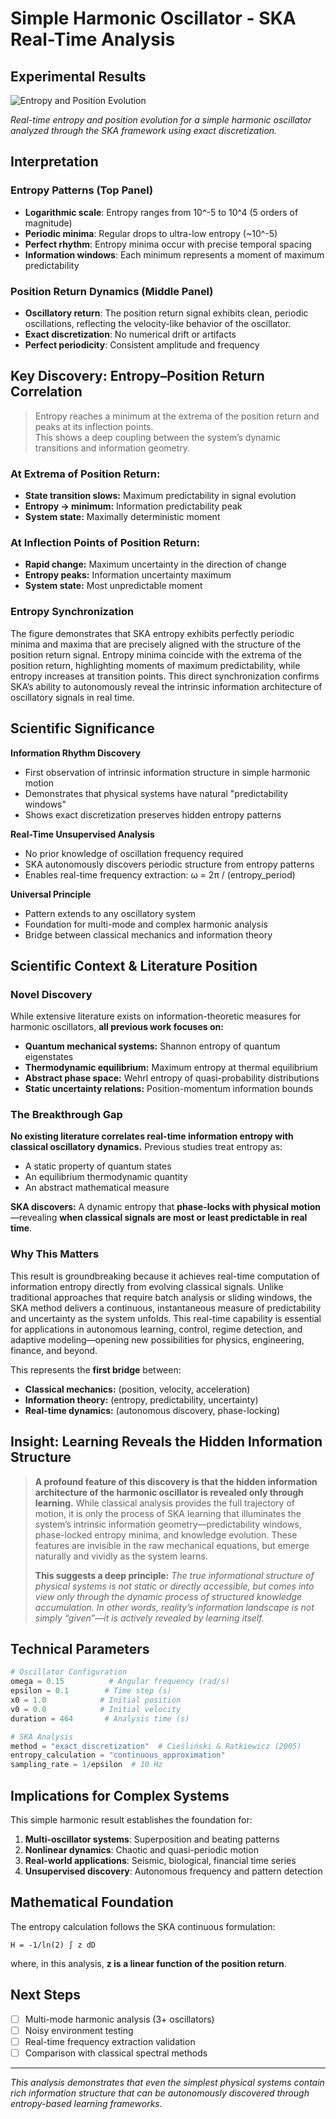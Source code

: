 # Simple Harmonic Oscillator - SKA Real-Time Analysis

## Experimental Results

![Entropy and Position Evolution](harmonic_oscillator_entropy.png)

*Real-time entropy and position evolution for a simple harmonic oscillator analyzed through the SKA framework using exact discretization.*

## Interpretation

### Entropy Patterns (Top Panel)
- **Logarithmic scale**: Entropy ranges from 10^-5 to 10^4 (5 orders of magnitude)
- **Periodic minima**: Regular drops to ultra-low entropy (~10^-5)
- **Perfect rhythm**: Entropy minima occur with precise temporal spacing
- **Information windows**: Each minimum represents a moment of maximum predictability

### Position Return Dynamics (Middle Panel)  
- **Oscillatory return**: The position return signal exhibits clean, periodic oscillations, reflecting the velocity-like behavior of the oscillator.
- **Exact discretization**: No numerical drift or artifacts
- **Perfect periodicity**: Consistent amplitude and frequency


## Key Discovery: Entropy–Position Return Correlation

> Entropy reaches a minimum at the extrema of the position return and peaks at its inflection points.  
> This shows a deep coupling between the system’s dynamic transitions and information geometry.

### At Extrema of Position Return:
- **State transition slows:** Maximum predictability in signal evolution
- **Entropy → minimum:** Information predictability peak
- **System state:** Maximally deterministic moment

### At Inflection Points of Position Return:
- **Rapid change:** Maximum uncertainty in the direction of change
- **Entropy peaks:** Information uncertainty maximum  
- **System state:** Most unpredictable moment

### Entropy Synchronization

The figure demonstrates that SKA entropy exhibits perfectly periodic minima and maxima that are precisely aligned with the structure of the position return signal. Entropy minima coincide with the extrema of the position return, highlighting moments of maximum predictability, while entropy increases at transition points. This direct synchronization confirms SKA’s ability to autonomously reveal the intrinsic information architecture of oscillatory signals in real time.



## Scientific Significance

**Information Rhythm Discovery**
- First observation of intrinsic information structure in simple harmonic motion
- Demonstrates that physical systems have natural "predictability windows"
- Shows exact discretization preserves hidden entropy patterns

**Real-Time Unsupervised Analysis**
- No prior knowledge of oscillation frequency required
- SKA autonomously discovers periodic structure from entropy patterns
- Enables real-time frequency extraction: ω = 2π / (entropy_period)

**Universal Principle**
- Pattern extends to any oscillatory system
- Foundation for multi-mode and complex harmonic analysis
- Bridge between classical mechanics and information theory


## Scientific Context & Literature Position

### Novel Discovery

While extensive literature exists on information-theoretic measures for harmonic oscillators, **all previous work focuses on:**

* **Quantum mechanical systems:** Shannon entropy of quantum eigenstates
* **Thermodynamic equilibrium:** Maximum entropy at thermal equilibrium
* **Abstract phase space:** Wehrl entropy of quasi-probability distributions
* **Static uncertainty relations:** Position-momentum information bounds

### The Breakthrough Gap

**No existing literature correlates real-time information entropy with classical oscillatory dynamics.**
Previous studies treat entropy as:

* A static property of quantum states
* An equilibrium thermodynamic quantity
* An abstract mathematical measure

**SKA discovers:** A dynamic entropy that **phase-locks with physical motion**—revealing **when classical signals are most or least predictable in real time**.

### Why This Matters

This result is groundbreaking because it achieves real-time computation of information entropy directly from evolving classical signals. Unlike traditional approaches that require batch analysis or sliding windows, the SKA method delivers a continuous, instantaneous measure of predictability and uncertainty as the system unfolds. This real-time capability is essential for applications in autonomous learning, control, regime detection, and adaptive modeling—opening new possibilities for physics, engineering, finance, and beyond.

This represents the **first bridge** between:

* **Classical mechanics:** (position, velocity, acceleration)
* **Information theory:** (entropy, predictability, uncertainty)
* **Real-time dynamics:** (autonomous discovery, phase-locking)



## **Insight: Learning Reveals the Hidden Information Structure**

> **A profound feature of this discovery is that the hidden information architecture of the harmonic oscillator is revealed only through learning.**
> While classical analysis provides the full trajectory of motion, it is only the process of SKA learning that illuminates the system’s intrinsic information geometry—predictability windows, phase-locked entropy minima, and knowledge evolution. These features are invisible in the raw mechanical equations, but emerge naturally and vividly as the system learns.
>
> **This suggests a deep principle:**
> *The true informational structure of physical systems is not static or directly accessible, but comes into view only through the dynamic process of structured knowledge accumulation. In other words, reality’s information landscape is not simply “given”—it is actively revealed by learning itself.*






## Technical Parameters

```python
# Oscillator Configuration
omega = 0.15          # Angular frequency (rad/s)
epsilon = 0.1        # Time step (s)
x0 = 1.0            # Initial position
v0 = 0.0            # Initial velocity
duration = 464       # Analysis time (s)

# SKA Analysis
method = "exact_discretization"  # Cieśliński & Ratkiewicz (2005)
entropy_calculation = "continuous_approximation"
sampling_rate = 1/epsilon  # 10 Hz
```

## Implications for Complex Systems

This simple harmonic result establishes the foundation for:

1. **Multi-oscillator systems**: Superposition and beating patterns
2. **Nonlinear dynamics**: Chaotic and quasi-periodic motion
3. **Real-world applications**: Seismic, biological, financial time series
4. **Unsupervised discovery**: Autonomous frequency and pattern detection

## Mathematical Foundation

The entropy calculation follows the SKA continuous formulation:

```
H = -1/ln(2) ∫ z dD
```


where, in this analysis, **z is a linear function of the position return**.


## Next Steps

- [ ] Multi-mode harmonic analysis (3+ oscillators)
- [ ] Noisy environment testing
- [ ] Real-time frequency extraction validation
- [ ] Comparison with classical spectral methods

---

*This analysis demonstrates that even the simplest physical systems contain rich information structure that can be autonomously discovered through entropy-based learning frameworks.*